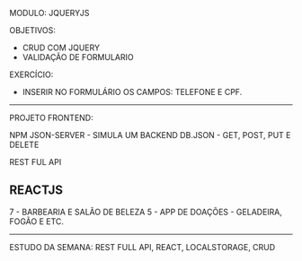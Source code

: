 MODULO:
JQUERYJS

OBJETIVOS:
- CRUD COM JQUERY
- VALIDAÇÃO DE FORMULARIO


EXERCÍCIO:
- INSERIR NO FORMULÁRIO OS CAMPOS: TELEFONE E CPF.

----------------------------------------------

PROJETO FRONTEND:

NPM
JSON-SERVER - SIMULA UM BACKEND
DB.JSON - GET, POST, PUT E DELETE

REST FUL API

REACTJS
----------------------------------------

7 - BARBEARIA E SALÃO DE BELEZA 
5 - APP DE DOAÇÕES - GELADEIRA, FOGÃO E ETC. 
 
---------------------------------------- 

ESTUDO DA SEMANA: REST FULL API, REACT, LOCALSTORAGE, CRUD